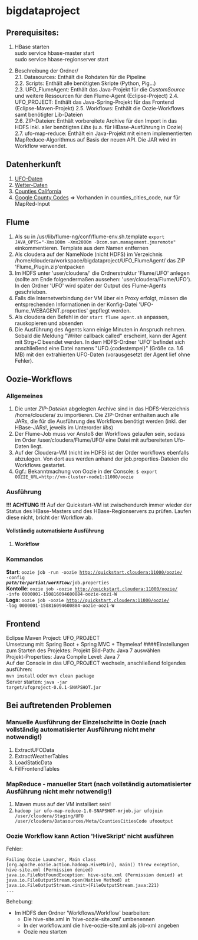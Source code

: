 # bigdataproject
## Prerequisites:

1. HBase starten<br>
  sudo service hbase-master start<br>
  sudo service hbase-regionserver start<br>

2. Beschreibung der Ordner/ <br>
  2.1. Datasources: Enthält die Rohdaten für die Pipeline <br>
  2.2. Scripts: Enthält alle benötigten Skripte (Python, Pig...) <br>
  2.3. UFO_FlumeAgent: Enthält das Java-Projekt für die *CustomSource* und weitere Ressourcen für den Flume-Agent (Eclipse-Project)
  2.4. UFO_PROJECT: Enthält das Java-Spring-Projekt für das Frontend (Eclipse-Maven-Projekt)
  2.5. Workflows: Enthält die Oozie-Workflows samt benötigter Lib-Dateien <br>
  2.6. ZIP-Dateien: Enthält vorbereitete Archive für den Import in das HDFS inkl. aller benötigten *Libs* (u.a. für HBase-Ausführung in Oozie)
  2.7. ufo-map-reduce: Enthält ein Java-Projekt mit einem implementierten MapReduce-Algorithmus auf Basis der neuen API. Die JAR wird im Workflow verwendet.


## Datenherkunft
1. [UFO-Daten](http://www.nuforc.org/webreports.html) 
2. [Wetter-Daten](http://www.ipm.ucdavis.edu/WEATHER/index.html)
3. [Counties California](http://www.counties.org/cities-within-each-county)
4. [Google County Codes](https://www.google.com/fusiontables/DataSource?docid=196LqydLhOq1Wl9612hNhcGoh4vUmRjTaiFvDhA#rows:id=1) => Vorhanden in counties_cities_code, nur für MapRed-Input

## Flume
1. Als su in /usr/lib/flume-ng/conf/flume-env.sh.template <code>export JAVA_OPTS="-Xms100m -Xmx2000m -Dcom.sun.management.jmxremote"
</code> einkommentieren. Template aus dem Namen entfernen
2. Als cloudera auf der NameNode (nicht HDFS) im Verzeichnis /home/cloudera/workspace/bigdataproject/UFO_FlumeAgent/ das ZIP 'Flume_Plugin.zip'entpacken
3. Im HDFS unter 'user/cloudera/' die Ordnerstruktur 'Flume/UFO' anlegen (sollte am Ende folgendermaßen aussehen: 'user/cloudera/Flume/UFO'). In den Ordner 'UFO' wird später der Output des Flume-Agents geschrieben.
4. Falls die Internetverbindung der VM über ein Proxy erfolgt, müssen die entsprechenden Informationen in der Konfig-Datei 'UFO-flume_WEBAGENT.properties' gepflegt werden.
5. Als cloudera den Befehl in der <code>start flume agent.sh</code> anpassen, rauskopieren und absenden
6. Die Ausführung des Agents kann einige Minuten in Anspruch nehmen. Sobald die Meldung "Writer callback called" erscheint, kann der Agent mit Strg+C beendet werden. In dem HDFS-Ordner 'UFO' befindet sich anschließend eine Datei namens "UFO.{codestempel}" (Größe ca. 1.6 MB) mit den extrahierten UFO-Daten (vorausgesetzt der Agent lief ohne Fehler).

## Oozie-Workflows
### Allgemeines
1. Die unter *ZIP-Dateien* abgelegten Archive sind in das HDFS-Verzeichnis /home/cloudera/ zu importieren. Die ZIP-Ordner enthalten auch alle JARs, die für die Ausführung des Workflows benötigt werden (inkl. der HBase-JARs!, jeweils im Unterorder *libs*)
2. Der Flume-Job muss vor Anstoß der Workflows gelaufen sein, sodass im Order /user/cloudera/Flume/UFO/ eine Datei mit aufbereiteten Ufo-Daten liegt.
3. Auf der Cloudera-VM (nicht im HDFS) ist der Order workflows ebenfalls abzulegen. Von dort aus werden anhand der job.properties-Dateien die Workflows gestartet. <br>
4. Ggf.: Bekanntmachung von Oozie in der Console: <code>$ export OOZIE_URL=http://vm-cluster-node1:11000/oozie</code>

### Ausführung
**!!! ACHTUNG !!!** 
Auf der Quickstart-VM ist zwischendurch immer wieder der Status des HBase-Masters und des HBase-Regionservers zu prüfen. Laufen diese nicht, bricht der Workflow ab.

#### Vollständig automatisierte Ausführung
1. **Workflow** 

### Kommandos
**Start**: <code>oozie job -run -oozie http://quickstart.cloudera:11000/oozie/ -config ***path/to/partial/workflow***/job.properties</code> <br>
**Kontolle**: <code>oozie job -oozie http://quickstart.cloudera:11000/oozie/ -info 0000001-150816094600884-oozie-oozi-W</code> <br>
**Logs:** <code>oozie job -oozie http://quickstart.cloudera:11000/oozie/ -log 0000001-150816094600884-oozie-oozi-W</code> <br>

## Frontend
Eclipse Maven Project: UFO_PROJECT<br>
Umsetzung mit: Spring Boot + Spring MVC + Thymeleaf
####Einstellungen zum Starten des Projektes:
Projekt Bild-Path: Java 7 auswählen<br>
Projekt-Properties: Java Compile Level: Java 7<br>
Auf der Console in das UFO_PROJECT wechseln, anschließend folgendes ausführen:<br>
<code>mvn install</code> oder <code>mvn clean package</code><br>
Server starten: <code>java -jar target/ufoproject-0.0.1-SNAPSHOT.jar</code><br>


## Bei auftretenden Problemen
### Manuelle Ausführung der Einzelschritte in Oozie (**nach vollständig automatisierter Ausführung nicht mehr notwendig!**)
1. ExtractUFOData
2. ExtractWeatherTables
3. LoadStaticData
4. FillFrontendTables

### MapReduce - manueller Start (**nach vollständig automatisierter Ausführung nicht mehr notwendig!**)
1. Maven muss auf der VM installiert sein!
2. <code>hadoop jar ufo-map-reduce-1.0-SNAPSHOT-mrjob.jar ufojoin /user/cloudera/Staging/UFO /user/cloudera/Datasources/Meta/CountiesCitiesCode ufooutput</code>

### Oozie Workflow kann Action 'HiveSkript' nicht ausführen
Fehler: 
```
Failing Oozie Launcher, Main class [org.apache.oozie.action.hadoop.HiveMain], main() threw exception, hive-site.xml (Permission denied)     
java.io.FileNotFoundException: hive-site.xml (Permission denied) at java.io.FileOutputStream.open(Native Method) at  
java.io.FileOutputStream.<init>(FileOutputStream.java:221) 
...
```
Behebung:   
- Im HDFS den Ordner 'Workflows/Workflow' bearbeiten:
  - Die hive-site.xml in 'hive-oozie-site.xml' umbenennen
  - In der workflow.xml die hive-oozie-site.xml als job-xml angeben
  - Oozie neu starten

